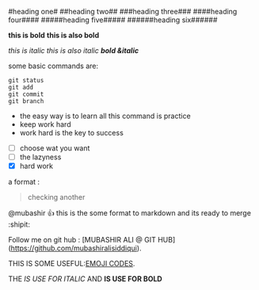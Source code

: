 #heading one#
##heading two##
###heading three###
####heading four####
#####heading five#####
######heading six######

**this is bold**
__this is also bold__

*this is italic*
_this is also italic_
***bold &italic***

some basic commands are:
```
git status 
git add 
git commit
git branch
```


- the easy way is to learn all this command is practice
- keep work hard
- work hard is the key to success

- [ ] choose wat you want 
- [ ] the lazyness 
- [x] hard work

a format :
> checking another 

@mubashir :+1: this is the some format to markdown and  its ready to merge :shipit:

Follow me on git hub : [MUBASHIR ALI @ GIT HUB] (https://github.com/mubashiralisiddiqui).

THIS  IS SOME USEFUL:[EMOJI CODES](http://www.emoji-cheat-sheet.com/). 

THE *IS USE FOR ITALIC* AND **IS USE FOR BOLD** 

